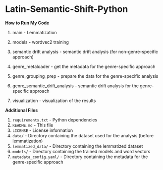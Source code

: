 # Latin-Semantic-Shift-Python

**How to Run My Code**
1. main - Lemmatization
2. models - wordvec2 training
3. semantic drift analysis - semantic drift analysis (for non-genre-specific approach)


3. genre_metaloader - get the metadata for the genre-specific approach
4. genre_grouping_prep - prepare the data for the genre-specific analysis
5. genre_semantic_drift_analysis - semantic drift analysis for the genre-specific approach


6. visualization - visualization of the results

**Additional Files**
1. `requirements.txt` - Python dependencies
2. `README.md` - This file
3. `LICENSE` - License information
4. `data/` - Directory containing the dataset used for the analysis (before lemmatization)
5. `lemmatized_data/` - Directory containing the lemmatized dataset
6. `models/` - Directory containing the trained models and word vectors
7. `metadata_config.yaml/` - Directory containing the metadata for the genre-specific approach


